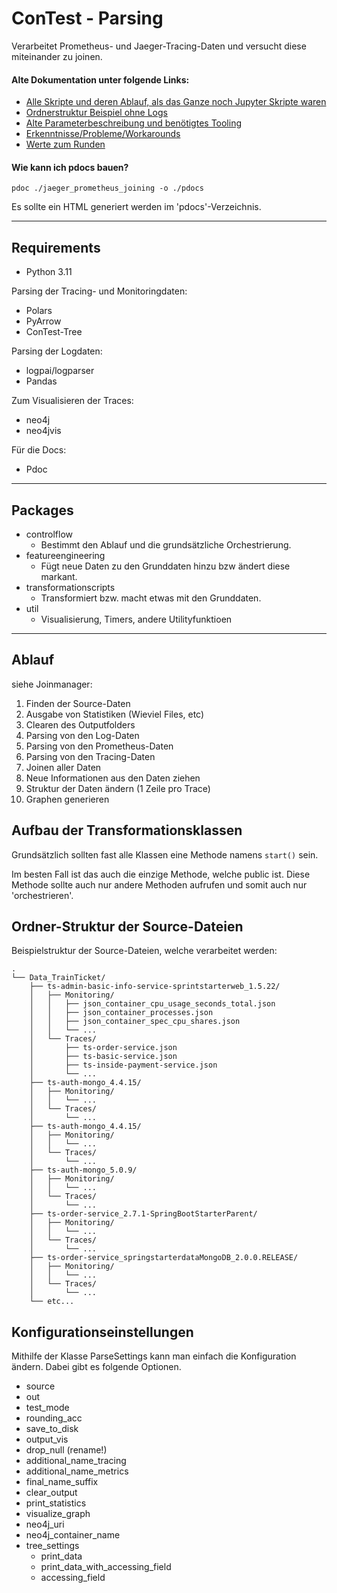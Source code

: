 # ConTest - Parsing

Verarbeitet Prometheus- und Jaeger-Tracing-Daten und versucht diese miteinander zu joinen.

#### Alte Dokumentation unter folgende Links:
* [Alle Skripte und deren Ablauf, als das Ganze noch Jupyter Skripte waren](meta/wiki/old/documentation.md)
* [Ordnerstruktur Beispiel ohne Logs](meta/wiki/old/folder-struc.md)
* [Alte Parameterbeschreibung und benötigtes Tooling](meta/wiki/old/get-started.md)
* [Erkenntnisse/Probleme/Workarounds](meta/wiki/old/insights-experience.md)
* [Werte zum Runden](meta/wiki/old/rounding-identifiers.md)

#### Wie kann ich pdocs bauen?
```
pdoc ./jaeger_prometheus_joining -o ./pdocs
```
Es sollte ein HTML generiert werden im 'pdocs'-Verzeichnis.

---

## Requirements

* Python 3.11

Parsing der Tracing- und Monitoringdaten:
* Polars
* PyArrow
* ConTest-Tree

Parsing der Logdaten:
* logpai/logparser
* Pandas

Zum Visualisieren der Traces:
* neo4j
* neo4jvis

Für die Docs:
* Pdoc

---

## Packages

* controlflow
  * Bestimmt den Ablauf und die grundsätzliche Orchestrierung.
* featureengineering
  * Fügt neue Daten zu den Grunddaten hinzu bzw ändert diese markant.
* transformationscripts
  * Transformiert bzw. macht etwas mit den Grunddaten. 
* util
  * Visualisierung, Timers, andere Utilityfunktioen

---

## Ablauf

siehe Joinmanager:
1. Finden der Source-Daten 
2. Ausgabe von Statistiken (Wieviel Files, etc)
3. Clearen des Outputfolders 
4. Parsing von den Log-Daten 
5. Parsing von den Prometheus-Daten 
6. Parsing von den Tracing-Daten 
7. Joinen aller Daten 
8. Neue Informationen aus den Daten ziehen 
9. Struktur der Daten ändern (1 Zeile pro Trace)
10. Graphen generieren

## Aufbau der Transformationsklassen

Grundsätzlich sollten fast alle Klassen eine Methode namens ```start()``` sein. 

Im besten Fall ist das auch die einzige Methode, welche public ist. Diese Methode sollte auch nur andere Methoden aufrufen und somit auch nur 'orchestrieren'.

## Ordner-Struktur der Source-Dateien

Beispielstruktur der Source-Dateien, welche verarbeitet werden:

```
.
└── Data_TrainTicket/
    ├── ts-admin-basic-info-service-sprintstarterweb_1.5.22/
    │   ├── Monitoring/
    │   │   ├── json_container_cpu_usage_seconds_total.json
    │   │   ├── json_container_processes.json
    │   │   ├── json_container_spec_cpu_shares.json
    │   │   └── ...
    │   └── Traces/
    │       ├── ts-order-service.json
    │       ├── ts-basic-service.json
    │       ├── ts-inside-payment-service.json
    │       └── ...
    ├── ts-auth-mongo_4.4.15/
    │   ├── Monitoring/
    │   │   └── ...
    │   └── Traces/
    │       └── ...
    ├── ts-auth-mongo_4.4.15/
    │   ├── Monitoring/
    │   │   └── ...
    │   └── Traces/
    │       └── ...
    ├── ts-auth-mongo_5.0.9/
    │   ├── Monitoring/
    │   │   └── ...
    │   └── Traces/
    │       └── ...
    ├── ts-order-service_2.7.1-SpringBootStarterParent/
    │   ├── Monitoring/
    │   │   └── ...
    │   └── Traces/
    │       └── ...
    ├── ts-order-service_springstarterdataMongoDB_2.0.0.RELEASE/
    │   ├── Monitoring/
    │   │   └── ...
    │   └── Traces/
    │       └── ...
    └── etc...
```

## Konfigurationseinstellungen

Mithilfe der Klasse ParseSettings kann man einfach die Konfiguration ändern. Dabei gibt es folgende Optionen.

* source
* out
* test_mode
* rounding_acc
* save_to_disk
* output_vis
* drop_null (rename!)
* additional_name_tracing
* additional_name_metrics
* final_name_suffix
* clear_output
* print_statistics
* visualize_graph
* neo4j_uri
* neo4j_container_name
* tree_settings
  * print_data
  * print_data_with_accessing_field
  * accessing_field
